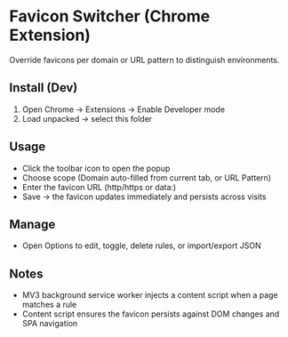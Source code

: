 # Favicon Switcher (Chrome Extension)

Override favicons per domain or URL pattern to distinguish environments.

## Install (Dev)
1. Open Chrome → Extensions → Enable Developer mode
2. Load unpacked → select this folder

## Usage
- Click the toolbar icon to open the popup
- Choose scope (Domain auto-filled from current tab, or URL Pattern)
- Enter the favicon URL (http/https or data:)
- Save → the favicon updates immediately and persists across visits

## Manage
- Open Options to edit, toggle, delete rules, or import/export JSON

## Notes
- MV3 background service worker injects a content script when a page matches a rule
- Content script ensures the favicon persists against DOM changes and SPA navigation


